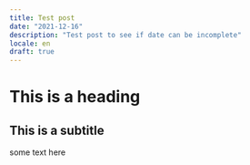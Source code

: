 ```yaml
---
title: Test post
date: "2021-12-16"
description: "Test post to see if date can be incomplete"
locale: en
draft: true
---
```


# This is a heading

## This is a subtitle

some text here

